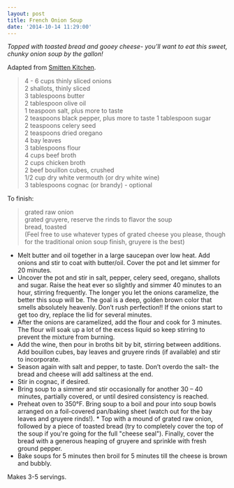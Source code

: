 ```yaml
---
layout: post
title: French Onion Soup
date: '2014-10-14 11:29:00'
---
```


*Topped with toasted bread and gooey cheese- you’ll want to eat this sweet, chunky onion soup by the gallon!*

Adapted from [Smitten Kitchen](http://smittenkitchen.com/blog/2011/04/french-onion-soup/).

> 4 - 6 cups thinly sliced onions    
> 2 shallots, thinly sliced    
> 3 tablespoons butter    
> 2 tablespoon olive oil    
> 1 teaspoon salt, plus more to taste    
> 2 teaspoons black pepper, plus more to taste
> 1 tablespoon sugar    
> 2 teaspoons celery seed    
> 2 teaspoons dried oregano    
> 4 bay leaves    
> 3 tablespoons flour    
> 4 cups beef broth    
> 2 cups chicken broth    
> 2 beef bouillon cubes, crushed    
> 1/2 cup dry white vermouth (or dry white wine)     
> 3 tablespoons cognac (or brandy) - optional   

To finish:

> grated raw onion      
> grated gruyere, reserve the rinds to flavor the soup                
> bread, toasted    
> (Feel free to use whatever types of grated cheese you please, though for the traditional onion soup finish, gruyere is the best)    

* Melt butter and oil together in a large saucepan over low heat. Add onions and stir to coat with butter/oil. Cover the pot and let simmer for 20 minutes.
* Uncover the pot and stir in salt, pepper, celery seed, oregano, shallots and sugar. Raise the heat ever so slightly and simmer 40 minutes to an hour, stirring frequently. The longer you let the onions caramelize, the better this soup will be. The goal is a deep, golden brown color that smells absolutely heavenly. Don’t rush perfection!! If the onions start to get too dry, replace the lid for several minutes.
* After the onions are caramelized, add the flour and cook for 3 minutes. The flour will soak up a lot of the excess liquid so keep stirring to prevent the mixture from burning.
* Add the wine, then pour in broths bit by bit, stirring between additions. Add bouillon cubes, bay leaves and gruyere rinds (if available) and stir to incorporate.
* Season again with salt and pepper, to taste. Don’t overdo the salt- the bread and cheese will add saltiness at the end.
* Stir in cognac, if desired.
* Bring soup to a simmer and stir occasionally for another 30 – 40 minutes, partially covered, or until desired consistency is reached.
* Preheat oven to 350°F. Bring soup to a boil and pour into soup bowls arranged on a foil-covered pan/baking sheet (watch out for the bay leaves and gruyere rinds!). * Top with a mound of grated raw onion, followed by a piece of toasted bread (try to completely cover the top of the soup if you're going for the full "cheese seal"). Finally, cover the bread with a generous heaping of gruyere and sprinkle with fresh ground pepper.
* Bake soups for 5 minutes then broil for 5 minutes till the cheese is brown and bubbly.

Makes 3-5 servings.